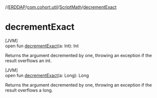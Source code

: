 //[ERDDAP](../../../index.md)/[com.cohort.util](../index.md)/[ScriptMath](index.md)/[decrementExact](decrement-exact.md)

# decrementExact

[JVM]\
open fun [decrementExact](decrement-exact.md)(a: Int): Int

Returns the argument decremented by one, throwing an exception if the result overflows an int.

[JVM]\
open fun [decrementExact](decrement-exact.md)(a: Long): Long

Returns the argument decremented by one, throwing an exception if the result overflows a long.